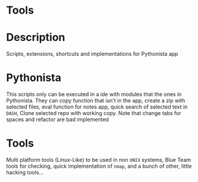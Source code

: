 # Tools

# Description
Scripts, extensions, shortcuts and implementations for Pythonista app

# Pythonista
This scripts only can be executed in a ide with modules that the ones in
Pythonista. They can copy function that isn't in the app, create a zip with selected files,
eval function for notes app, quick search of selected text in `DASH`, Clone selected repo with working copy. 
Note that change tabs for spaces and refactor are bad implemented

# Tools
Multi platform tools (Linux-Like) to be used in non `UNIX` systems, Blue Team tools
for checking, quick implementation of `nmap`, and a bunch of other, little hacking tools...
